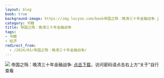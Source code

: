 ```yaml
---
layout: blog
book: true
background-image: https://img.locyoo.com/book帝国之殇：晚清三十年金融战争.jpg
category: 书籍
title: 帝国之殇：晚清三十年金融战争
tags:
- 书籍
- 经济
redirect_from:
  - /2024/03/帝国之殇：晚清三十年金融战争/
---
```

![](https://img.locyoo.com/book帝国之殇：晚清三十年金融战争.jpg)
帝国之殇：晚清三十年金融战争: <a name = "ref1" href="https://url18.ctfile.com/f/50983618-1363199066-38b40a?p=3619">点击下载</a>，访问密码请点击右上方“关于”自行查看